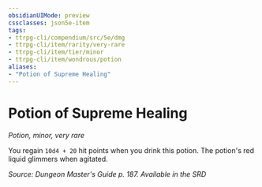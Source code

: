 ```yaml
---
obsidianUIMode: preview
cssclasses: json5e-item
tags:
- ttrpg-cli/compendium/src/5e/dmg
- ttrpg-cli/item/rarity/very-rare
- ttrpg-cli/item/tier/minor
- ttrpg-cli/item/wondrous/potion
aliases: 
- "Potion of Supreme Healing"
---
```

# Potion of Supreme Healing
*Potion, minor, very rare*  



You regain `10d4 + 20` hit points when you drink this potion. The potion's red liquid glimmers when agitated.

*Source: Dungeon Master's Guide p. 187. Available in the <span title='Systems Reference Document (5.1)'>SRD</span>*